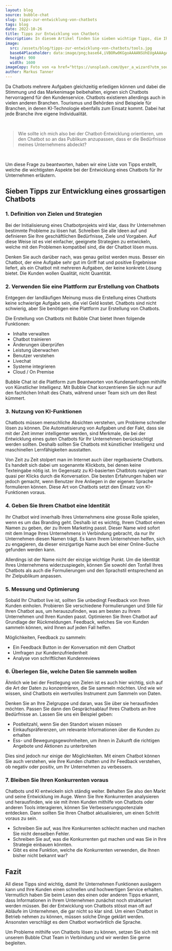 ```yaml
---
layout: blog
source: bubble-chat
slug: tipps-zur-entwicklung-von-chatbots
tags: blog
date: 2022-10-26
title: Tipps zur Entwicklung von Chatbots
description: In diesem Artikel finden Sie sieben wichtige Tipps, die Ihnen bei der Entwicklung Ihres Chatbots helfen werden.
image:
  src: /assets/blog/tipps-zur-entwicklung-von-chatbots/tools.jpg
  base64Placeholder: data:image/png;base64,iVBORw0KGgoAAAANSUhEUgAAAAgAAAAECAIAAAA8r+mnAAAACXBIWXMAAAsTAAALEwEAmpwYAAAAb0lEQVR4nAFkAJv/AIpfN7uLVcqeZt/HrPP1+vb//+/4/+v2/wDgzsL47uL79/Tx4tK2lnSLe3G7rKSooZ8ApaWmu77Dm5WRUUEzhF9AqX5djmlaYDkpABgAACcYDTMZACkKAIZZOqNyWYRraSYFAJUBNL4LNCKfAAAAAElFTkSuQmCC
  height: 900
  width: 1600
imageCopy: Foto von <a href="https://unsplash.com/@yer_a_wizard?utm_source=unsplash&utm_medium=referral&utm_content=creditCopyText">Fleur</a> auf <a href="https://unsplash.com/de/fotos/dQf7RZhMOJU?utm_source=unsplash&utm_medium=referral&utm_content=creditCopyText">Unsplash</a>
author: Markus Tanner
---
```


Da Chatbots mehrere Aufgaben gleichzeitig erledigen können und dabei die Stimmung und das Markenimage beibehalten, eignen sich Chatbots hervorragend für den Kundenservice. Chatbots existieren allerdings auch in vielen anderen Branchen. Tourismus und Behörden sind Beispiele für Branchen, in denen KI-Technologie ebenfalls zum Einsatz kommt. Dabei hat jede Branche ihre eigene Individualität.

<br/>

> Wie sollte ich mich also bei der Chatbot-Entwicklung orientieren, um den Chatbot so an das Publikum anzupassen, dass er die Bedürfnisse meines Unternehmens abdeckt?

<br/>

Um diese Frage zu beantworten, haben wir eine Liste von Tipps erstellt, welche die wichtigsten Aspekte bei der Entwicklung eines Chatbots für Ihr Unternehmen erläutern.

## Sieben Tipps zur Entwicklung eines grossartigen Chatbots

### 1. Definition von Zielen und Strategien

Bei der Initialisierung eines Chatbotprojekts wird klar, dass Ihr Unternehmen bestimmte Probleme zu lösen hat. Schreiben Sie alle Ideen auf und definieren Sie Ihre geschäftlichen Bedürfnisse, Ziele und Vorgaben. Auf diese Weise ist es viel einfacher, geeignete Strategien zu entwickeln, welche mit den Problemen kompatibel sind, die der Chatbot lösen muss.

Denken Sie auch darüber nach, was genau gelöst werden muss. Besser ein Chatbot, der eine Aufgabe sehr gut im Griff hat und positive Ergebnisse liefert, als ein Chatbot mit mehreren Aufgaben, der keine konkrete Lösung bietet. Die Kunden wollen Qualität, nicht Quantität.

### 2. Verwenden Sie eine Plattform zur Erstellung von Chatbots

Entgegen der landläufigen Meinung muss die Erstellung eines Chatbots keine schwierige Aufgabe sein, die viel Geld kostet. Chatbots sind nicht schwierig, aber Sie benötigen eine Plattform zur Erstellung von Chatbots.

Die Erstellung von Chatbots mit Bubble Chat bietet Ihnen folgende Funktionen:

- Inhalte verwalten
- Chatbot trainieren
- Änderungen überprüfen
- Leistung überwachen
- Benutzer verstehen
- Livechat
- Systeme integrieren
- Cloud / On Premise

Bubble Chat ist die Plattform zum Beantworten von Kunden­anfragen mithilfe von Künstlicher Intelligenz. Mit Bubble Chat konzentrieren Sie sich nur auf den fachlichen Inhalt des Chats, während unser Team sich um den Rest kümmert.

### 3. Nutzung von KI-Funktionen

Chatbots müssen menschliche Absichten verstehen, um Probleme schneller lösen zu können. Die Automatisierung von Aufgaben und der Fakt, dass sie mit der Zeit immer intelligenter werden, sind Merkmale, die bei der Entwicklung eines guten Chatbots für Ihr Unternehmen berücksichtigt werden sollten. Deshalb sollten Sie Chatbots mit künstlicher Intelligenz und maschinellen Lernfähigkeiten ausstatten.

Von Zeit zu Zeit stolpert man im Internet auch über regelbasierte Chatbots. Es handelt sich dabei um sogenannte Klickbots, bei denen keine Texteingabe nötig ist. Im Gegensatz zu KI-basierten Chatbtots navigiert man quasi per Klicks durch die Konversation. Die besten Erfahrungen haben wir jedoch gemacht, wenn Benutzer ihre Anliegen in der eigenen Sprache formulieren können. Diese Art von Chatbots setzt den Einsatz von KI-Funktionen voraus.

### 4. Geben Sie Ihrem Chatbot eine Identität

Ihr Chatbot wird innerhalb Ihres Unternehmens eine grosse Rolle spielen, wenn es um das Branding geht. Deshalb ist es wichtig, Ihrem Chatbot einen Namen zu geben, der zu Ihrem Marketing passt. Dieser Name wird sofort mit dem Image Ihres Unternehmens in Verbindung gebracht, da nur Ihr Unternehmen diesen Namen trägt. Es kann Ihrem Unternehmen helfen, sich zu engagieren, da dieser einzigartige Name auch bei einer Online-Suche gefunden werden kann.

Allerdings ist der Name nicht der einzige wichtige Punkt. Um die Identität Ihres Unternehmens widerzuspiegeln, können Sie sowohl den Tonfall Ihres Chatbots als auch die Formulierungen und den Sprachstil entsprechend an Ihr Zielpublikum anpassen.

### 5. Messung und Optimierung

Sobald Ihr Chatbot live ist, sollten Sie unbedingt Feedback von Ihren Kunden einholen. Probieren Sie verschiedene Formulierungen und Stile für Ihren Chatbot aus, um herauszufinden, was am besten zu Ihrem Unternehmen und Ihren Kunden passt. Optimieren Sie Ihren Chatbot auf Grundlage der Rückmeldungen. Feedback, welches Sie von Kunden sammeln können, wird Ihnen auf jeden Fall helfen.

Möglichkeiten, Feedback zu sammeln:

- Ein Feedback Button in der Konversation mit dem Chatbot
- Umfragen zur Kundenzufriedenheit
- Analyse von schriftlichen Kundenreviews

### 6. Überlegen Sie, welche Daten Sie sammeln wollen

Ähnlich wie bei der Festlegung von Zielen ist es auch hier wichtig, sich auf die Art der Daten zu konzentrieren, die Sie sammeln möchten. Und wie wir wissen, sind Chatbots ein wertvolles Instrument zum Sammeln von Daten.

Denken Sie an Ihre Zielgruppe und daran, was Sie über sie herausfinden möchten. Passen Sie dann den Gesprächsablauf Ihres Chatbots an Ihre Bedürfnisse an. Lassen Sie uns ein Beispiel geben:

- Postleitzahl, wenn Sie den Standort wissen müssen
- Einkaufspräferenzen, um relevante Informationen über die Kunden zu erhalten
- Ess- und Bewegungsgewohnheiten, um ihnen in Zukunft die richtigen Angebote und Aktionen zu unterbreiten

Dies sind jedoch nur einige der Möglichkeiten. Mit einem Chatbot können Sie auch verstehen, wie Ihre Kunden chatten und ihr Feedback verstehen, ob negativ oder positiv, um Ihr Unternehmen zu verbessern.

### 7. Bleiben Sie Ihren Konkurrenten voraus

Chatbots und KI entwickeln sich ständig weiter. Behalten Sie also den Markt und seine Entwicklung im Auge. Wenn Sie Ihre Konkurrenten analysieren und herausfinden, wie sie mit ihren Kunden mithilfe von Chatbots oder anderen Tools interagieren, können Sie Verbesserungspotenziale entdecken. Dann sollten Sie Ihren Chatbot aktualisieren, um einen Schritt voraus zu sein.

- Schreiben Sie auf, was Ihre Konkurrenten schlecht machen und machen Sie nicht denselben Fehler.
- Schreiben Sie auf, was die Konkurrenten gut machen und was Sie in Ihre Strategie einbauen könnten.
- Gibt es eine Funktion, welche die Konkurrenten verwenden, die Ihnen bisher nicht bekannt war?

## Fazit

All diese Tipps sind wichtig, damit Ihr Unternehmen Funktionen auslagern kann und Ihre Kunden einen schnellen und hochwertigen Service erhalten. Vermutlich haben Sie beim Lesen des einen oder anderen Tipps erkannt, dass Informationen in Ihrem Unternehmen zunächst noch strukturiert werden müssen. Bei der Entwicklung von Chatbots stösst man oft auf Abläufe im Unternehmen, die gar nicht so klar sind. Um einen Chatbot in Betrieb nehmen zu können, müssen solche Dinge geklärt werden. Ansonsten verschlägt es dem Chatbot wortwörtlich die Sprache.

Um Probleme mithilfe von Chatbots lösen zu können, setzen Sie sich mit unserem Bubble Chat Team in Verbindung und wir werden Sie gerne begleiten.

